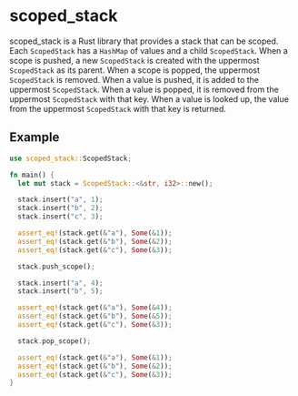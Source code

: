 # scoped_stack

scoped_stack is a Rust library that provides a stack that can be scoped. Each `ScopedStack` has a `HashMap` of values and a child `ScopedStack`. When a scope is pushed, a new `ScopedStack` is created with the uppermost `ScopedStack` as its parent. When a scope is popped, the uppermost `ScopedStack` is removed. When a value is pushed, it is added to the uppermost `ScopedStack`. When a value is popped, it is removed from the uppermost `ScopedStack` with that key. When a value is looked up, the value from the uppermost `ScopedStack` with that key is returned.

## Example

```rust
use scoped_stack::ScopedStack;

fn main() {
  let mut stack = ScopedStack::<&str, i32>::new();

  stack.insert("a", 1);
  stack.insert("b", 2);
  stack.insert("c", 3);

  assert_eq!(stack.get(&"a"), Some(&1));
  assert_eq!(stack.get(&"b"), Some(&2));
  assert_eq!(stack.get(&"c"), Some(&3));

  stack.push_scope();

  stack.insert("a", 4);
  stack.insert("b", 5);

  assert_eq!(stack.get(&"a"), Some(&4));
  assert_eq!(stack.get(&"b"), Some(&5));
  assert_eq!(stack.get(&"c"), Some(&3));

  stack.pop_scope();

  assert_eq!(stack.get(&"a"), Some(&1));
  assert_eq!(stack.get(&"b"), Some(&2));
  assert_eq!(stack.get(&"c"), Some(&3));
}
```
